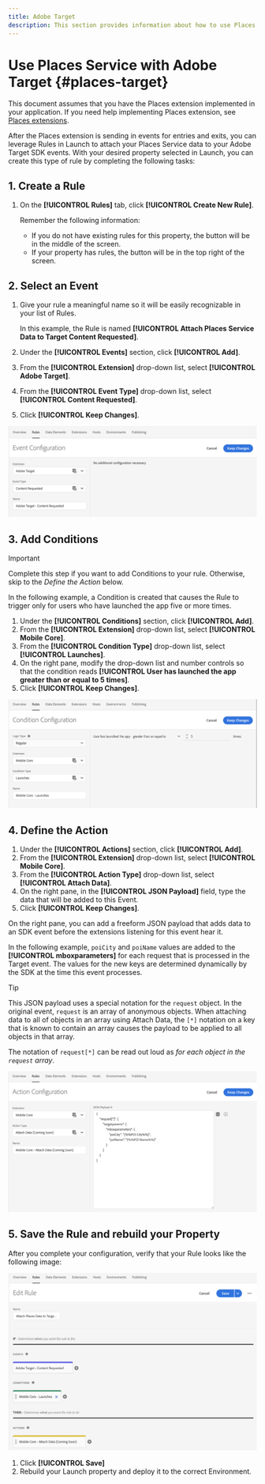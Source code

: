 ```yaml
---
title: Adobe Target
description: This section provides information about how to use Places Service with Adobe Target.
---
```


# Use Places Service with Adobe Target {#places-target}

This document assumes that you have the Places extension implemented in your application. If you need help implementing Places extension, see [Places extensions](/help/places-ext-aep-sdks/places-extension/places-extension.md).

After the Places extension is sending in events for entries and exits, you can leverage Rules in Launch to attach your Places Service data to your Adobe Target SDK events. With your desired property selected in Launch, you can create this type of rule by completing the following tasks:

## 1. Create a Rule

1. On the **[!UICONTROL Rules]** tab, click **[!UICONTROL Create New Rule]**.

    Remember the following information:

    * If you do not have existing rules for this property, the button will be in the middle of the screen.
    * If your property has rules, the button will be in the top right of the screen.

## 2. Select an Event

1. Give your rule a meaningful name so it will be easily recognizable in your list of Rules.

    In this example, the Rule is named **[!UICONTROL Attach Places Service Data to Target Content Requested]**.

1. Under the **[!UICONTROL Events]** section, click **[!UICONTROL Add]**.
1. From the **[!UICONTROL Extension]** drop-down list, select **[!UICONTROL Adobe Target]**.
1. From the **[!UICONTROL Event Type]** drop-down list, select **[!UICONTROL Content Requested]**.
1. Click **[!UICONTROL Keep Changes]**.

![add an event](/help/assets/ad-setEvent_target.png)

## 3. Add Conditions

>[!IMPORTANT]
>
>Complete this step if you want to add Conditions to your rule. Otherwise, skip to the *Define the Action* below.

In the following example, a Condition is created that causes the Rule to trigger only for users who have launched the app five or more times.

1. Under the **[!UICONTROL Conditions]** section, click **[!UICONTROL Add]**.
1. From the **[!UICONTROL Extension]** drop-down list, select **[!UICONTROL Mobile Core]**.
1. From the **[!UICONTROL Condition Type]** drop-down list, select **[!UICONTROL Launches]**.
1. On the right pane, modify the drop-down list and number controls so that the condition reads **[!UICONTROL User has launched the app greater than or equal to 5 times]**.
1. Click **[!UICONTROL Keep Changes]**.

![add a condition](/help/assets/ad-setCondition_target.png)

## 4. Define the Action

1. Under the **[!UICONTROL Actions]** section, click **[!UICONTROL Add]**.
1. From the **[!UICONTROL Extension]** drop-down list, select **[!UICONTROL Mobile Core]**.  
1. From the **[!UICONTROL Action Type]** drop-down list, select **[!UICONTROL Attach Data]**.
1. On the right pane, in the **[!UICONTROL JSON Payload]** field, type the data that will be added to this Event.
1. Click **[!UICONTROL Keep Changes]**.

On the right pane, you can add a freeform JSON payload that adds data to an SDK event before the extensions listening for this event hear it.

In the following example, `poiCity` and `poiName` values are added to the **[!UICONTROL mboxparameters]** for each request that is processed in the Target event. The values for the new keys are determined dynamically by the SDK at the time this event processes.

>[!TIP]
>
>This JSON payload uses a special notation for the `request` object. In the original event, `request` is an array of anonymous objects. When attaching data to all of objects in an array using Attach Data, the `[*]` notation on a key that is known to contain an array causes the payload to be applied to all objects in that array.
>
>The notation of `request[*]` can be read out loud as _for each object in the `request` array_.

![define the action](/help/assets/ad-setAction-target.png)

## 5. Save the Rule and rebuild your Property

After you complete your configuration, verify that your Rule looks like the following image:

![completed rule](/help/assets/ad-ruleComplete-target.png)

1. Click **[!UICONTROL Save]**
1. Rebuild your Launch property and deploy it to the correct Environment.
